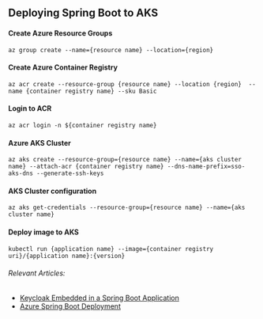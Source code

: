 ## Deploying Spring Boot to AKS

#### Create Azure Resource Groups

```
az group create --name={resource name} --location={region}
```

#### Create Azure Container Registry

```
az acr create --resource-group {resource name} --location {region}  --name {container registry name} --sku Basic
```

#### Login to ACR

```
az acr login -n ${container registry name}
```

#### Azure AKS Cluster

```
az aks create --resource-group={resource name} --name={aks cluster name} --attach-acr {container registry name} --dns-name-prefix=sso-aks-dns --generate-ssh-keys
```

#### AKS Cluster configuration

```
az aks get-credentials --resource-group={resource name} --name={aks cluster name}
```

#### Deploy image to AKS

```
kubectl run {application name} --image={container registry uri}/{application name}:{version}
```

###### Relevant Articles:

- [Keycloak Embedded in a Spring Boot Application](https://www.baeldung.com/keycloak-embedded-in-spring-boot-app)
- [Azure Spring Boot Deployment](https://docs.microsoft.com/en-us/azure/developer/java/spring-framework/deploy-spring-boot-java-app-on-kubernetes)